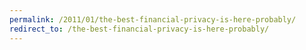 ```yaml
---
permalink: /2011/01/the-best-financial-privacy-is-here-probably/
redirect_to: /the-best-financial-privacy-is-here-probably/
---
```

